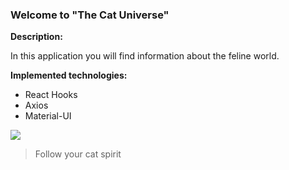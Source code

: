 ### Welcome to "The Cat Universe" 

**Description:**

In this application you will find information about the feline world.


**Implemented technologies:**

- React Hooks
- Axios
- Material-UI


![](https://rlv.zcache.com/galaxy_cat_universe_kitten_launch_postcard-r02a2e1d3db074a1dbd3b9ba36521a6e9_vgbaq_8byvr_704.jpg)

>Follow your cat spirit
